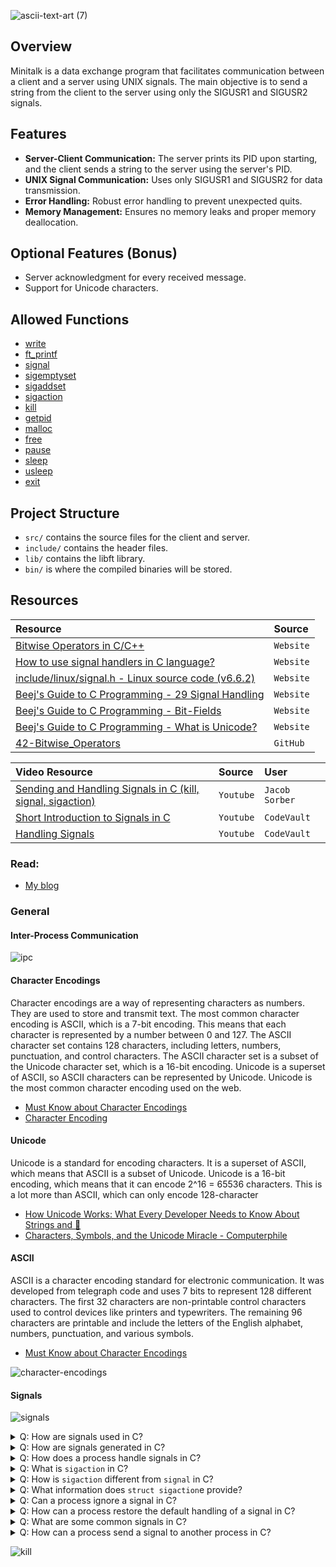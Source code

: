 
![ascii-text-art (7)](https://github.com/zelhajou/minitalk/assets/39954629/a79a9feb-9542-49fb-b940-37bc703573c5)


## Overview
Minitalk is a data exchange program that facilitates communication between a client and a server using UNIX signals. The main objective is to send a string from the client to the server using only the SIGUSR1 and SIGUSR2 signals.

## Features
- **Server-Client Communication:** The server prints its PID upon starting, and the client sends a string to the server using the server's PID.
- **UNIX Signal Communication:** Uses only SIGUSR1 and SIGUSR2 for data transmission.
- **Error Handling:** Robust error handling to prevent unexpected quits.
- **Memory Management:** Ensures no memory leaks and proper memory deallocation.

## Optional Features (Bonus)
- Server acknowledgment for every received message.
- Support for Unicode characters.

## Allowed Functions
- [write](https://man7.org/linux/man-pages/man2/write.2.html)
- [ft_printf](https://github.com/zelhajou/ft_printf)
- [signal](https://man7.org/linux/man-pages/man2/signal.2.html)
- [sigemptyset](https://man7.org/linux/man-pages/man3/sigemptyset.3p.html)
- [sigaddset](https://man7.org/linux/man-pages/man3/sigaddset.3p.html)
- [sigaction](https://man7.org/linux/man-pages/man2/sigaction.2.html)
- [kill](https://man7.org/linux/man-pages/man2/kill.2.html)
- [getpid](https://man7.org/linux/man-pages/man2/getpid.2.html)
- [malloc](https://man7.org/linux/man-pages/man3/malloc.3.html)
- [free](https://man7.org/linux/man-pages/man1/free.1.html)
- [pause](https://man7.org/linux/man-pages/man2/pause.2.html)
- [sleep](https://man7.org/linux/man-pages/man3/sleep.3.html)
- [usleep](https://man7.org/linux/man-pages/man3/usleep.3.html)
- [exit](https://man7.org/linux/man-pages/man3/exit.3.html)

## Project Structure
- `src/` contains the source files for the client and server.
- `include/` contains the header files.
- `lib/` contains the libft library.
- `bin/` is where the compiled binaries will be stored.

## Resources

| Resource                                                                                                                                           | Source    |
| :------------------------------------------------------------------------------------------------------------------------------------------------- | :-------- |
| [Bitwise Operators in C/C++](https://www.geeksforgeeks.org/bitwise-operators-in-c-cpp)                                                             | `Website` |
| [How to use signal handlers in C language?](https://linuxhint.com/signal_handlers_c_programming_language)                                          | `Website` |
| [include/linux/signal.h - Linux source code (v6.6.2)](https://elixir.bootlin.com/linux/latest/source/include/linux/signal.h)                       | `Website` |
| [Beej's Guide to C Programming - 29 Signal Handling](https://beej.us/guide/bgc/html/split/signal-handling.html)                                    | `Website` |
| [Beej's Guide to C Programming - Bit-Fields](https://beej.us/guide/bgc/html/split/structs-ii-more-fun-with-structs.html#bit-fields)                | `Website` |
| [Beej's Guide to C Programming - What is Unicode?](https://beej.us/guide/bgc/html/split/unicode-wide-characters-and-all-that.html#what-is-unicode) | `Website` |
| [42-Bitwise_Operators](https://github.com/agavrel/42-Bitwise_Operators)                                                                            | `GitHub`  |

| Video Resource                                                                                             | Source    | User |
| :--------------------------------------------------------------------------------------------------------- | :-------- | :--- |
| [Sending and Handling Signals in C (kill, signal, sigaction)](https://www.youtube.com/watch?v=83M5-NPDeWs) | `Youtube` | `Jacob Sorber` |
| [Short Introduction to Signals in C](https://youtu.be/5We_HtLlAbs)                                         | `Youtube` | `CodeVault` |
| [Handling Signals](https://www.youtube.com/watch?v=jF-1eFhyz1U)                                            | `Youtube` | `CodeVault` |

### Read:
- [My blog](https://zelhajou.medium.com/building-the-42-school-minitalk-project-a-guide-to-unix-signal-based-communication-in-c-d11605643747)

### General

#### Inter-Process Communication

![ipc](https://github.com/user-attachments/assets/918da100-acf5-47a1-a21f-a8a053483543)


#### Character Encodings
Character encodings are a way of representing characters as numbers. They are used to store and transmit text. The most common character encoding is ASCII, which is a 7-bit encoding. This means that each character is represented by a number between 0 and 127. The ASCII character set contains 128 characters, including letters, numbers, punctuation, and control characters. The ASCII character set is a subset of the Unicode character set, which is a 16-bit encoding. Unicode is a superset of ASCII, so ASCII characters can be represented by Unicode. Unicode is the most common character encoding used on the web.
- [Must Know about Character Encodings](https://www.joelonsoftware.com/2003/10/08/the-absolute-minimum-every-software-developer-absolutely-positively-must-know-about-unicode-and-character-sets-no-excuses/)
- [Character Encoding](https://cs.lmu.edu/~ray/notes/charenc/)

#### Unicode
Unicode is a standard for encoding characters. It is a superset of ASCII, which means that ASCII is a subset of Unicode. Unicode is a 16-bit encoding, which means that it can encode 2^16 = 65536 characters. This is a lot more than ASCII, which can only encode 128-character
- [How Unicode Works: What Every Developer Needs to Know About Strings and 🦄](https://deliciousbrains.com/how-unicode-works/)
- [Characters, Symbols, and the Unicode Miracle - Computerphile](https://www.youtube.com/watch?v=MijmeoH9LT4)

#### ASCII
ASCII is a character encoding standard for electronic communication. It was developed from telegraph code and uses 7 bits to represent 128 different characters. The first 32 characters are non-printable control characters used to control devices like printers and typewriters. The remaining 96 characters are printable and include the letters of the English alphabet, numbers, punctuation, and various symbols.
  - [Must Know about Character Encodings
](https://www.joelonsoftware.com/2003/10/08/the-absolute-minimum-every-software-developer-absolutely-positively-must-know-about-unicode-and-character-sets-no-excuses/)

![character-encodings](https://github.com/zelhajou/42-minitalk/assets/39954629/6587364d-871b-4664-acdf-949501e97a6f)

#### Signals

![signals](https://github.com/user-attachments/assets/0bcc29d8-655b-4c43-83e0-d50c94ee0d88)


<details>
  <summary>
Q: How are signals used in C?
  </summary>
A: Signals are used for various purposes in C programming, such as handling unexpected events, communication between processes, and managing the execution flow. They provide a way for a process to respond to events asynchronously.
</details>

<details>
  <summary>
    Q: How are signals generated in C?
  </summary>
A: Signals can be generated by different sources, including hardware events, the kernel, or other processes. For example, the <code>kill</code> command in Unix/Linux can send signals to processes. Hardware events like divide-by-zero or segmentation faults also generate signals.
</details>

<details>
  <summary>
    Q: How does a process handle signals in C?
  </summary>
  A: A process can handle signals by defining signal handlers. A signal handler is a function that gets executed when a specific signal is received.<br>
In C, a process can handle signals by using either the <code>signal</code> function or the more versatile <code>sigaction</code> function.

1. **Using signal:**
The signal function is a simple way to establish a signal handler. It takes the signal number and a pointer to the function that will handle the signal.

```c
#include <signal.h>

void signal_handler(int signum) {
    // Code to handle the signal
}

int main() {
    // Registering a signal handler for SIGINT (Ctrl+C)
    signal(SIGINT, signal_handler);

    // Rest of the program

    return 0;
}

```
Note: The signal function is portable but has limitations, such as automatically resetting the handler to the default for some signals.

2. **Using sigaction:**
The <code>sigaction</code> function provides more control over signal handling. It allows specifying additional flags and provides a structure (<code>struct sigaction</code>) to define the handler

You need to define a signal handler function and a struct sigaction variable. Then, set the handler in the sa_handler field and use sigaction to register the handler.

```c
#include <signal.h>

void sigaction_handler(int signum) {
    // Code to handle the signal
}

int main() {
    struct sigaction sa;
    sa.sa_handler = sigaction_handler;
    sa.sa_flags = 0;

    // Registering a signal handler for SIGINT using sigaction
    sigaction(SIGINT, &sa, NULL);

    // Rest of the program

    return 0;
}
```
The <code>sigaction</code> function is more flexible and recommended for advanced signal handling.
<br>
<code>signal</code> and <code>sigaction</code> can be used for handling signals in C, but <code>sigaction</code> is preferred for its additional features and greater flexibility, especially in handling edge cases and avoiding race conditions.
</details>

<details>
  <summary>
Q: What is <code>sigaction</code> in C?
  </summary>
A: <code>sigaction</code> is a function in C that provides a more flexible and detailed way to handle <code>signals</code> compared to the <code>signal</code>code> function. It allows for fine-grained control over signal handling and provides additional information through the use of a structure called <code>struct sigaction</code>.
</details>

<details>
  <summary>
Q: How is <code>sigaction</code> different from <code>signal</code> in C?
  </summary>
A: While both sigaction and signal are used for signal handling, sigaction offers more control and information. signal is a simpler interface that allows you to set a function as a signal handler, whereas sigaction allows you to specify additional flags, handle multiple signals with a single handler, and obtain detailed information about the signal and its handling.
</details>

<details>
  <summary>
Q: What information does <code>struct sigaction</code>e provide?
  </summary>
A: <code>struct sigaction</code> includes several fields, but the <code>sa_handler</code> field is the most commonly used. It represents the signal handler function. Additionally, there's the <code>sa_flags</code> field that allows you to set various flags for handling signals, and the <code>sa_mask</code> field that specifies a set of signals to be blocked while the signal handler is executing.
</details>

<details>
  <summary>
Q: Can a process ignore a signal in C?
  </summary>
A: Yes, a process can ignore a signal by setting the signal handler to SIG_IGN using the signal function. For example:
  
```c
  #include <signal.h>

int main() {
    // Ignoring the SIGTERM signal
    signal(SIGTERM, SIG_IGN);

    // Rest of the program

    return 0;
}
```
</details>

<details>
  <summary>
    Q: How can a process restore the default handling of a signal in C?
  </summary>
A: The signal function can be used to restore the default handling of a signal by setting the signal handler to SIG_DFL. For example:

```c
#include <signal.h>

int main() {
    // Restoring default handling for SIGTERM
    signal(SIGTERM, SIG_DFL);

    // Rest of the program

    return 0;
}
```
</details>

<details>
  <summary>
  Q: What are some common signals in C?
  </summary>
A: Some common signals include <code>SIGINT</code> (interrupt from the keyboard, often generated by Ctrl+C), <code>SIGSEGV</code> (segmentation fault), <code>SIGTERM</code> (termination request), and <code>SIGKILL</code> (forceful termination). There are many others, and their meanings can vary between operating systems.
</details>

<details>
  <summary>
Q: How can a process send a signal to another process in C?
  </summary>
A: The <code>kill</code> function in Unix/Linux can be used to send a signal to another process. For example:

```c
#include <signal.h>

int main() {
    // Sending SIGTERM signal to process with PID 1234
    kill(1234, SIGTERM);

    // Rest of the program

    return 0;
}
```
</details>

![kill](https://github.com/user-attachments/assets/ec80f859-1596-454e-ae36-43bfc55b6b30)




